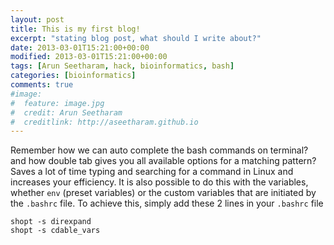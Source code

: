 ```yaml
---
layout: post
title: This is my first blog!
excerpt: "stating blog post, what should I write about?"
date: 2013-03-01T15:21:00+00:00
modified: 2013-03-01T15:21:00+00:00
tags: [Arun Seetharam, hack, bioinformatics, bash]
categories: [bioinformatics]
comments: true
#image:
#  feature: image.jpg
#  credit: Arun Seetharam
#  creditlink: http://aseetharam.github.io
---
```


Remember how we can auto complete the bash commands on terminal? and how double tab gives you all available options for a matching pattern? Saves a lot of time typing and searching for a command in Linux and increases your efficiency. It is also possible to do this with the variables, whether `env` (preset variables) or the custom variables that are initiated by the `.bashrc` file. To achieve this, simply add these 2 lines in your `.bashrc` file

```
shopt -s direxpand
shopt -s cdable_vars
```
